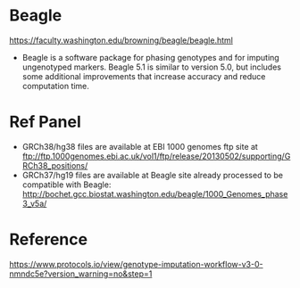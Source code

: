 # Beagle
<https://faculty.washington.edu/browning/beagle/beagle.html>

- Beagle is a software package for phasing genotypes and for imputing ungenotyped markers. Beagle 5.1 is similar to version 5.0, but includes some additional improvements that increase accuracy and reduce computation time.

# Ref Panel
- GRCh38/hg38 files are available at EBI 1000 genomes ftp site at
<ftp://ftp.1000genomes.ebi.ac.uk/vol1/ftp/release/20130502/supporting/GRCh38_positions/>
- GRCh37/hg19 files are available at Beagle site already processed to be compatible with Beagle:
<http://bochet.gcc.biostat.washington.edu/beagle/1000_Genomes_phase3_v5a/>


# Reference
<https://www.protocols.io/view/genotype-imputation-workflow-v3-0-nmndc5e?version_warning=no&step=1>

